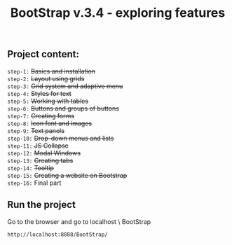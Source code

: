 <p align="center">
    <h1 align="center">
         BootStrap v.3.4 - exploring features
    </h1>
    <br>
</p>

Project content:
-------------------
`step-1:` ~~Basics and installation~~ <br>
`step-2:` ~~Layout using grids~~ <br>
`step-3:` ~~Grid system and adaptive menu~~ <br>
`step-4:` ~~Styles for text~~ <br>
`step-5:` ~~Working with tables~~ <br>
`step-6:` ~~Buttons and groups of buttons~~ <br>
`step-7:` ~~Creating forms~~ <br>
`step-8:` ~~Icon font and images~~ <br>
`step-9:` ~~Text panels~~ <br>
`step-10:` ~~Drop-down menus and lists~~ <br>
`step-11:` ~~JS Collapse~~ <br>
`step-12:` ~~Modal Windows~~ <br>
`step-13:` ~~Creating tabs~~ <br>
`step-14:` ~~Tooltip~~ <br>
`step-15:` ~~Creating a website on Bootstrap~~ <br>
`step-16:` Final part <br>

Run the project
--------------
Go to the browser and go to localhost \ BootStrap

~~~
http://localhost:8888/BootStrap/
~~~
